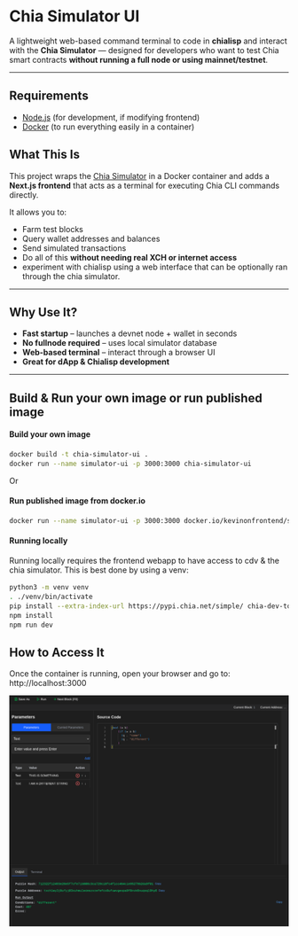 # Chia Simulator UI

A lightweight web-based command terminal to code in **chialisp** and interact with the **Chia Simulator** — designed for developers who want to test Chia smart contracts **without running a full node or using mainnet/testnet**.

---

## Requirements
- [Node.js](https://nodejs.org/) (for development, if modifying frontend)
- [Docker](https://www.docker.com/) (to run everything easily in a container)

## What This Is

This project wraps the [Chia Simulator](https://github.com/Chia-Network/chia-blockchain) in a Docker container and adds a **Next.js frontend** that acts as a terminal for executing Chia CLI commands directly.

It allows you to:

- Farm test blocks
- Query wallet addresses and balances
- Send simulated transactions
- Do all of this **without needing real XCH or internet access**
- experiment with chialisp using a web interface that can be optionally ran through the chia simulator.
---

## Why Use It?

-  **Fast startup** – launches a devnet node + wallet in seconds
-  **No fullnode required** – uses local simulator database
-  **Web-based terminal** – interact through a browser UI
-  **Great for dApp & Chialisp development**

---

## Build & Run your own image or run published image
#### Build your own image

```bash
docker build -t chia-simulator-ui .
docker run --name simulator-ui -p 3000:3000 chia-simulator-ui
```

Or

#### Run published image from docker.io

```bash
docker run --name simulator-ui -p 3000:3000 docker.io/kevinonfrontend/simulator-ui:latest
```

#### Running locally

Running locally requires the frontend webapp to have access to cdv & the chia simulator. This is best done by using a venv:

```bash
python3 -m venv venv
. ./venv/bin/activate
pip install --extra-index-url https://pypi.chia.net/simple/ chia-dev-tools
npm install
npm run dev
```

## How to Access It

Once the container is running, open your browser and go to: http://localhost:3000


![alt text](screenshot.png)
